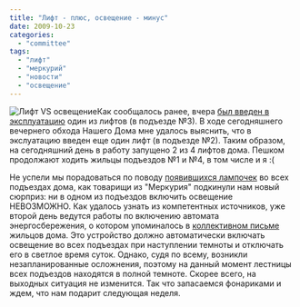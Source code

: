 ```yaml
---
title: "Лифт - плюс, освещение - минус"
date: 2009-10-23
categories: 
  - "committee"
tags: 
  - "лифт"
  - "меркурий"
  - "новости"
  - "освещение"
---
```


![Лифт VS освещение](http://shevchenko4a.brovary.org/wp-content/uploads/2009/10/compare-1.jpg "Лифт VS освещение")Как сообщалось ранее, вчера [был введен в эксплуатацию](http://shevchenko4a.brovary.org/elevators-first-ready/) один из лифтов (в подъезде №3). В ходе сегодняшнего вечернего обхода Нашего Дома мне удалось выяснить, что в экслуатацию введен еще один лифт (в подъезде №2). Таким образом, на сегодняшний день в работу запущено 2 из 4 лифтов дома. Пешком продолжают ходить жильцы подъездов №1 и №4, в том числе и я :(

Не успели мы порадоваться по поводу [появившихся лампочек](http://shevchenko4a.brovary.org/our-first-victory/) во всех подъездах дома, как товарищи из "Меркурия" подкинули нам новый сюрприз: ни в одном из подъездов включить освещение НЕВОЗМОЖНО. Как удалось узнать из компетентных источников, уже второй день ведутся работы по включению автомата энергосбережения, о котором упоминалось в [коллективном письме](http://shevchenko4a.brovary.org/official-letter-text/) жильцов дома. Это устройство должно автоматически включать освещение во всех подъездах при наступлении темноты и отключать его в светлое время суток. Однако, судя по всему, возникли незапланированные осложнения, поэтому на данный момент лестницы всех подъездов находятся в полной темноте. Скорее всего, на выходных ситуация не изменится. Так что запасаемся фонариками и ждем, что нам подарит следующая неделя. <!--more-->
